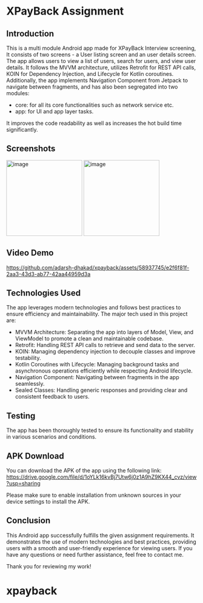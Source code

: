 # XPayBack Assignment

## Introduction
This is a multi module Android app made for XPayBack Interview screening, It consists of two screens - a User listing screen and an user details screen. The app allows users to view a list of users, search for users, and view user details. It follows the MVVM architecture, utilizes Retrofit for REST API calls, KOIN for Dependency Injection, and Lifecycle for Kotlin coroutines. Additionally, the app implements Navigation Component from Jetpack to navigate between fragments, and has also been segregated into two modules:
- core: for all its core functionalities such as network service etc.
- app: for UI and app layer tasks.

It improves the code readability as well as increases the hot build time significantly.

## Screenshots
<img width="200" alt="image" src="https://github.com/adarsh-dhakad/xpayback/assets/58937745/cacdd262-785e-4af3-bc9a-db372e14d695">

<img width="200" alt="image" src="https://github.com/adarsh-dhakad/xpayback/assets/58937745/f44831a2-2e47-408d-991b-8d09f20563fa">

## Video Demo


https://github.com/adarsh-dhakad/xpayback/assets/58937745/e2f6f81f-2aa3-43d3-ab77-42aa44959d3a



## Technologies Used

The app leverages modern technologies and follows best practices to ensure efficiency and maintainability. The major tech used in this project are:

- MVVM Architecture: Separating the app into layers of Model, View, and ViewModel to promote a clean and maintainable codebase.
- Retrofit: Handling REST API calls to retrieve and send data to the server.
- KOIN: Managing dependency injection to decouple classes and improve testability.
- Kotlin Coroutines with Lifecycle: Managing background tasks and asynchronous operations efficiently while respecting Android lifecycle.
- Navigation Component: Navigating between fragments in the app seamlessly.
- Sealed Classes: Handling generic responses and providing clear and consistent feedback to users.

## Testing

The app has been thoroughly tested to ensure its functionality and stability in various scenarios and conditions.


## APK Download

You can download the APK of the app using the following link: https://drive.google.com/file/d/1oYLk16kvBj7Utw6j0z1A9hZ9KX44_cvz/view?usp=sharing

Please make sure to enable installation from unknown sources in your device settings to install the APK.

## Conclusion

This Android app successfully fulfills the given assignment requirements. It demonstrates the use of modern technologies and best practices, providing users with a smooth and user-friendly experience for viewing users. If you have any questions or need further assistance, feel free to contact me.

Thank you for reviewing my work!
# xpayback
